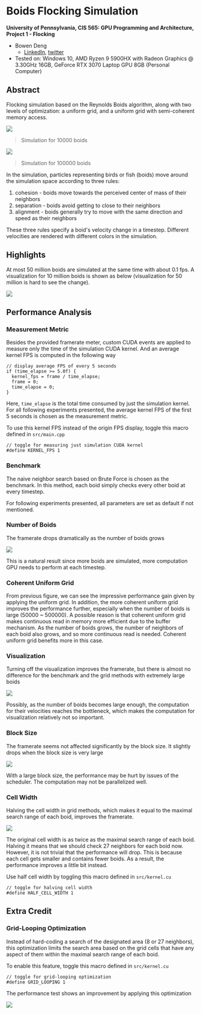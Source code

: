 Boids Flocking Simulation
====================

**University of Pennsylvania, CIS 565: GPU Programming and Architecture,
Project 1 - Flocking**

* Bowen Deng
  * [LinkedIn](www.linkedin.com/in/bowen-deng-7dbw13), [twitter](https://twitter.com/7Dbw13)
* Tested on: Windows 10, AMD Ryzen 9 5900HX with Radeon Graphics @ 3.30GHz 16GB, GeForce RTX 3070 Laptop GPU 8GB (Personal Computer)


## Abstract

Flocking simulation based on the Reynolds Boids algorithm, along with two levels of optimization: a uniform grid, and a uniform grid with semi-coherent memory access.

![](images/representative_image.gif)

> Simulation for 10000 boids

![](images/representative_image2.gif)

> Simulation for 100000 boids

In the simulation, particles representing birds or fish (boids) move around the simulation space according to three rules:

1. cohesion - boids move towards the perceived center of mass of their neighbors
2. separation - boids avoid getting to close to their neighbors
3. alignment - boids generally try to move with the same direction and speed as their neighbors

These three rules specify a boid's velocity change in a timestep. Different velocities are rendered with different colors in the simulation.

## Highlights

At most 50 million boids are simulated at the same time with about 0.1 fps. A visualization for 10 million boids is shown as below (visualization for 50 million is hard to see the change).

![](images/max.gif)

## Performance Analysis

### Measurement Metric

Besides the provided framerate meter, custom CUDA events are applied to measure only the time of the simulation CUDA kernel. And an average kernel FPS is computed in the following way
```
// display average FPS of every 5 seconds
if (time_elapse >= 5.0f) {
  kernel_fps = frame / time_elapse;
  frame = 0;
  time_elapse = 0;
}
```

Here, `time_elapse` is the total time consumed by just the simulation kernel. For all following experiments presented, the average kernel FPS of the first 5 seconds is chosen as the measurement metric.

To use this kernel FPS instead of the origin FPS display, toggle this macro defined in `src/main.cpp`
```
// toggle for measuring just simulation CUDA kernel
#define KERNEL_FPS 1
```

### Benchmark

The naive neighbor search based on Brute Force is chosen as the benchmark. In this method, each boid simply checks every other boid at every timestep.

For following experiments presented, all parameters are set as default if not mentioned.

### Number of Boids

The framerate drops dramatically as the number of boids grows

![](images/num1.png)

This is a natural result since more boids are simulated, more computation GPU needs to perform at each timestep.

### Coherent Uniform Grid

From previous figure, we can see the impressive performance gain given by applying the uniform grid. In addition, the more coherent uniform grid improves the performance further, especially when the number of boids is large (50000 ~ 500000). A possible reason is that coherent uniform grid makes continuous read in memory more efficient due to the buffer mechanism. As the number of boids grows, the number of neighbors of each boid also grows, and so more continuous read is needed. Coherent uniform grid benefits more in this case.

### Visualization

Turning off the visualization improves the framerate, but there is almost no difference for the benchmark and the grid methods with extremely large boids

![](images/num2.png)

Possibly, as the number of boids becomes large enough, the computation for their velocities reaches the bottleneck, which makes the computation for visualization relatively not so important.

### Block Size

The framerate seems not affected significantly by the block size. It slightly drops when the block size is very large

![](images/size.png)

With a large block size, the performance may be hurt by issues of the scheduler. The computation may not be parallelized well.

### Cell Width

Halving the cell width in grid methods, which makes it equal to the maximal search range of each boid, improves the framerate.

![](images/cell.png)

The original cell width is as twice as the maximal search range of each boid. Halving it means that we should check 27 neighbors for each boid now. However, it is not trivial that the performance will drop. This is because each cell gets smaller and contains fewer boids. As a result, the performance improves a little bit instead.

Use half cell width by toggling this macro defined in `src/kernel.cu`
```
// toggle for halving cell width
#define HALF_CELL_WIDTH 1
```

## Extra Credit

### Grid-Looping Optimization

Instead of hard-coding a search of the designated area (8 or 27 neighbors), this optimization limits the search area based on the grid cells that have any aspect of them within the maximal search range of each boid.

To enable this feature, toggle this macro defined in `src/kernel.cu`

```
// toggle for grid-looping optimization
#define GRID_LOOPING 1
```

The performance test shows an improvement by applying this optimization

![](images/grid.png)